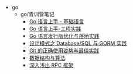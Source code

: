 - go
  - go/青训营笔记
    - [Go 语言上手 - 基础语言](docs/笔记/编程语言/go/青训营笔记/docs1.md)
    - [Go 语言上手-工程实践](docs/笔记/编程语言/go/青训营笔记/docs2.md)
    - [Go 语言发行版优化与落地实践](docs/笔记/编程语言/go/青训营笔记/docs3.md)
    - [设计模式之  Database/SQL 与 GORM 实践](docs/笔记/编程语言/go/青训营笔记/docs4.md)
    - [Git 的正确使用姿势与最佳实践](docs/笔记/编程语言/go/青训营笔记/docs5.md)
    - [数据结构与算法](docs/笔记/编程语言/go/青训营笔记/docs6.md)
    - [深入浅出 RPC 框架](docs/笔记/编程语言/go/青训营笔记/docs7.md)

